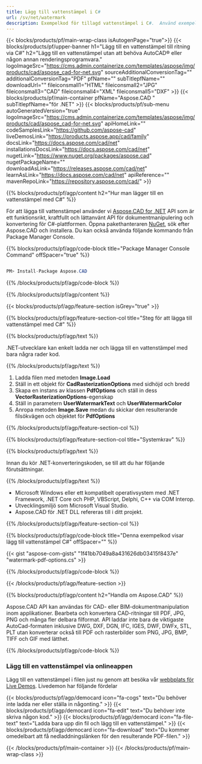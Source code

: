 ```yaml
---
title: Lägg till vattenstämpel i C#
url: /sv/net/watermark
description: Exempelkod för tillagd vattenstämpel i C#.  Använd exempel-API-koden för att lägga till en vattenstämpel till filen i VB.NET, Asp.NET eller något .NET-baserat program.
---
```


{{< blocks/products/pf/main-wrap-class isAutogenPage="true">}}
{{< blocks/products/pf/upper-banner h1="Lägg till en vattenstämpel till ritning via C#" h2="Lägg till en vattenstämpel utan att behöva AutoCAD® eller någon annan renderingsprogramvara." logoImageSrc="https://cms.admin.containerize.com/templates/aspose/img/products/cad/aspose_cad-for-net.svg" sourceAdditionalConversionTag="" additionalConversionTag="PDF" pfName="" subTitlepfName="" downloadUrl="" fileiconsmall1="HTML" fileiconsmall2="JPG" fileiconsmall3="CAD" fileiconsmall4="XML" fileiconsmall5="DXF" >}}
{{< blocks/products/pf/main-container pfName="Aspose.CAD " subTitlepfName="för .NET" >}}
{{< blocks/products/pf/sub-menu autoGeneratedVersion="true" logoImageSrc="https://cms.admin.containerize.com/templates/aspose/img/products/cad/aspose_cad-for-net.svg" apiHomeLink="" codeSamplesLink="https://github.com/aspose-cad" liveDemosLink="https://products.aspose.app/cad/family" docsLink="https://docs.aspose.com/cad/net" installationsDocsLink="https://docs.aspose.com/cad/net" nugetLink="https://www.nuget.org/packages/aspose.cad" nugetPackageName="" downloadAsLink="https://releases.aspose.com/cad/net" learnAsLink="https://docs.aspose.com/cad/net" apiReference="" mavenRepoLink="https://repository.aspose.com/cad/" >}}

{{% blocks/products/pf/agp/content h2="Hur man lägger till en vattenstämpel med C#" %}}

För att lägga till vattenstämpel använder vi <a href="https://products.aspose.com/cad/net">Aspose.CAD for .NET</a> API som är ett funktionsrikt, kraftfullt och lättanvänt API för dokumentmanipulering och konvertering för C#-plattformen.  Öppna pakethanteraren <a href="https://www.nuget.org/packages/aspose.cad">NuGet</a>, sök efter Aspose.CAD och installera.  Du kan också använda följande kommando från Package Manager Console.

{{% blocks/products/pf/agp/code-block title="Package Manager Console Command" offSpacer="true" %}}

```cs

PM> Install-Package Aspose.CAD

```
{{% /blocks/products/pf/agp/code-block %}}

{{% /blocks/products/pf/agp/content %}}

{{< blocks/products/pf/agp/feature-section isGrey="true" >}}

{{% blocks/products/pf/agp/feature-section-col title="Steg för att lägga till vattenstämpel med C#" %}}

{{% blocks/products/pf/agp/text %}}

.NET-utvecklare kan enkelt ladda ner och lägga till en vattenstämpel med bara några rader kod.

{{% /blocks/products/pf/agp/text %}}

1. Ladda filen med metoden **Image.Load**
1. Ställ in ett objekt för **CadRasterizationOptions** med sidhöjd och bredd
1. Skapa en instans av klassen **PdfOptions** och ställ in dess **VectorRasterizationOptions**-egenskap
1. Ställ in parametern **UserWatermarkText** och **UserWatermarkColor**
1. Anropa metoden **Image.Save** medan du skickar den resulterande filsökvägen och objektet för **PdfOptions**

{{% /blocks/products/pf/agp/feature-section-col %}}

{{% blocks/products/pf/agp/feature-section-col title="Systemkrav" %}}

{{% blocks/products/pf/agp/text %}}

Innan du kör .NET-konverteringskoden, se till att du har följande förutsättningar.

{{% /blocks/products/pf/agp/text %}}

-  Microsoft Windows eller ett kompatibelt operativsystem med .NET Framework, .NET Core och PHP, VBScript, Delphi, C++ via COM Interop.
-  Utvecklingsmiljö som Microsoft Visual Studio.
-  Aspose.CAD för .NET DLL refereras till i ditt projekt.

{{% /blocks/products/pf/agp/feature-section-col %}}

{{% blocks/products/pf/agp/code-block title="Denna exempelkod visar lägg till vattenstämpel C#" offSpacer="" %}}

{{< gist "aspose-com-gists" "1f41bb7049a8a431626db03415f8437e" "watermark-pdf-options.cs" >}}

{{% /blocks/products/pf/agp/code-block %}}

{{< /blocks/products/pf/agp/feature-section >}}

{{% blocks/products/pf/agp/content h2="Handla om Aspose.CAD" %}}

Aspose.CAD API kan användas för CAD- eller BIM-dokumentmanipulation inom applikationer.  Bearbeta och konvertera CAD-ritningar till PDF, JPG, PNG och många fler delbara filformat.  API laddar inte bara de viktigaste AutoCad-formaten inklusive DWG, DXF, DGN, IFC, IGES, DWF, DWFx, STL, PLT utan konverterar också till PDF och rasterbilder som PNG, JPG, BMP, TIFF och GIF med lätthet.

{{% /blocks/products/pf/agp/code-block %}}

<div class="container-fluid agp-content bg-gray-lighter  aboutfile box-1 vh100 section">
    <div class="container full-width">
        <div class="row">           
    <div class="container-fluid agp-content bg-white aboutfile box-1 vh100 section nopbtm">
        <div class="container">			   
            <div class="row">            
<div class="demobox tc col-md-12 padding-0">
    <h3>Lägg till en vattenstämpel via onlineappen</h3>    
        <p>Lägg till en vattenstämpel i filen just nu genom att besöka vår <a href="https://products.aspose.app/cad/watermark">webbplats för Live Demos</a>.  Livedemon har följande fördelar</p> 
       
   {{< blocks/products/pf/agp/democard icon="fa-cogs" text="Du behöver inte ladda ner eller ställa in någonting."  >}}
   {{< blocks/products/pf/agp/democard icon="fa-edit" text="Du behöver inte skriva någon kod." >}}
   {{< blocks/products/pf/agp/democard icon="fa-file-text" text="Ladda bara upp din fil och lägg till en vattenstämpel." >}}
   {{< blocks/products/pf/agp/democard icon="fa-download" text="Du kommer omedelbart att få nedladdningslänken för den resulterande PDF-filen." >}}

</div>
        </div>
    </div>
</div>
    <!-- aboutfile Ends -->
        </div>
    </div>
</div>

{{< /blocks/products/pf/main-container >}}
{{< /blocks/products/pf/main-wrap-class >}}
